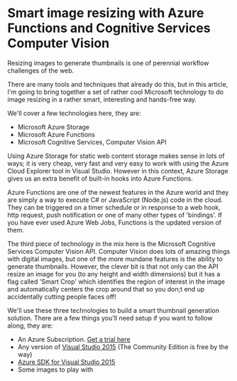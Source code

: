 # Smart image resizing with Azure Functions and Cognitive Services Computer Vision
Resizing images to generate thumbnails is one of perennial workflow challenges of the web. 

There are many tools and techniques that already do this, but in this article, I'm going to bring together a set of rather cool Microsoft technology to do image resizing in a rather smart, interesting and hands-free way.

We'll cover a few technologies here, they are:
* Microsoft Azure Storage
* Microsoft Azure Functions
* Microsoft Cognitive Services, Computer Vision API

Using Azure Storage for static web content storage makes sense in lots of ways; it is very cheap, very fast and very easy to work with using the Azure Cloud Explorer tool in Visual Studio. However in this context, Azure Storage gives us an extra benefit of built-in hooks into Azure Functions.

Azure Functions are one of the newest features in the Azure world and they are simply a way to execute C# or JavaScript (Node.js) code in the cloud. They can be triggered on a timer schedule or in response to a web hook, http request, push notification or one of many other types of 'bindings'. If you have ever used Azure Web Jobs, Functions is the updated version of them.

The third piece of technology in the mix here is the Microsoft Cognitive Services Computer Vision API. Computer Vision does lots of amazing things with digital images, but one of the more mundane features is the ability to generate thumbnails. However, the clever bit is that not only can the API resize an image for you (to any height and width dimensions) but it has a flag called 'Smart Crop' which identifies the region of interest in the image and automatically centers the crop around that so you don;t end up accidentally cutting people faces off!

We'll use these three technologies to build a smart thumbnail generation solution. There are a few things you'll need setup if you want to follow along, they are:
* An Azure Subscription. [Get a trial here](https://azure.microsoft.com/en-gb/pricing/free-trial/)
* Any version of [Visual Studio 2015](https://www.visualstudio.com/) (The Community Edition is free by the way)
* [Azure SDK for Visual Studio 2015](https://azure.microsoft.com/en-gb/downloads/)
* Some images to play with
